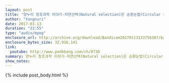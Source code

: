 ```yaml
---
layout: post
title: "양누리 창조과학 이야기-자연선택(Natural selection)은 순환논법(Circular reasoning)에 근거를 두고 있어 신뢰할 수 없다"
author: "Yangnuri"
date: 2017-01-13
duration: "22:55"
type: "audio/mpeg"
enclosure_url: http://archive.org/download/Bandicam20170113133756387/bandicam%202017-01-13%2013-37-56-387.mp3
enclosure_bytes_size: 32,916,141  
link:
  youtube: http://www.podbbang.com/ch/8730
summary: 양누리 창조과학 이야기-자연선택(Natural selection)은 순환논법(Circular reasoning)에 근거를 두고 있어 신뢰할 수 없다
show_notes:
---
```


{% include post_body.html %}

